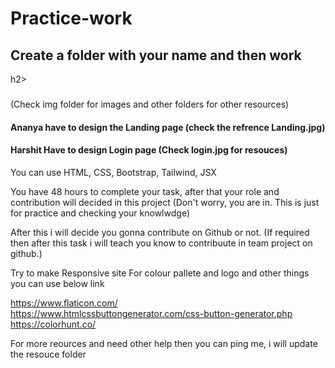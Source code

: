 # Practice-work
<h2> Create a folder with your name and then work<br></h2>h2>
<h3></h3>(Check img folder for images and other folders for other resources)</h3>

<h4> Ananya have to design the Landing page (check the refrence Landing.jpg)</h4>
<h4> Harshit Have to design Login page (Check login.jpg for resouces)</h4>

 You can use HTML, CSS, Bootstrap, Tailwind, JSX

 You have 48 hours to complete your task, after that your role and contribution will decided in this project (Don't worry, you are in. This is just for practice and checking your knowlwdge)

After this i will decide you gonna contribute on Github or not. (If required then after this task i will teach you know to contribuute in team project on github.)

Try to make Responsive site
 For colour pallete and logo and other things you can use below link

 https://www.flaticon.com/ <br>
 https://www.htmlcssbuttongenerator.com/css-button-generator.php<br>
 https://colorhunt.co/<br>

 For more reources and need other help then you can ping me, i will update the resouce folder
